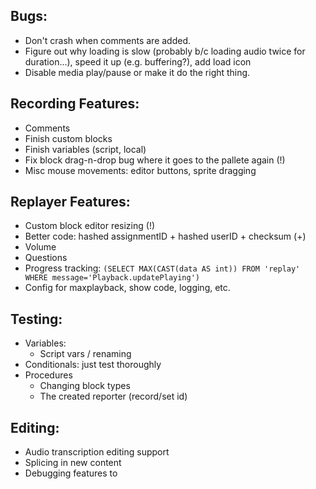 ## Bugs:

* Don't crash when comments are added.
* Figure out why loading is slow (probably b/c loading audio twice for duration...), speed it up (e.g. buffering?), add load icon
* Disable media play/pause or make it do the right thing.

## Recording Features:
* Comments
* Finish custom blocks
* Finish variables (script, local)
* Fix block drag-n-drop bug where it goes to the pallete again (!)
* Misc mouse movements: editor buttons, sprite dragging

## Replayer Features:
* Custom block editor resizing (!)
* Better code: hashed assignmentID + hashed userID + checksum (+)
* Volume
* Questions
* Progress tracking: `(SELECT MAX(CAST(data AS int)) FROM 'replay' WHERE message='Playback.updatePlaying')`
* Config for maxplayback, show code, logging, etc.

## Testing:

* Variables:
  * Script vars / renaming
* Conditionals: just test thoroughly
* Procedures
   * Changing block types
   * The created reporter (record/set id)

## Editing:

* Audio transcription editing support
* Splicing in new content
* Debugging features to
